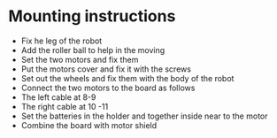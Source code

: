 # Mounting instructions

* Fix he leg of the robot 
* Add the roller ball to help in the moving
* Set the two motors and fix them
* Put the motors cover and fix it with the screws 
* Set out the wheels and fix them with the body of the robot 
* Connect the two motors to the board as follows
* The left cable at 8-9
* The right cable at 10 -11
*  Set the batteries in the holder and together inside near to the motor 
*   Combine the board with motor shield 
